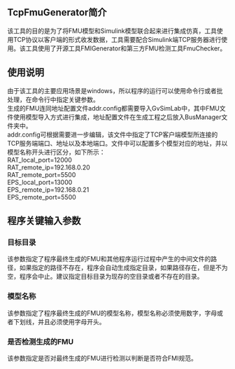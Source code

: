 ## TcpFmuGenerator简介
该工具的目的是为了将FMU模型和Simulink模型联合起来进行集成仿真，工具使用TCP协议以客户端的形式收发数据，工具需要配合Simulink端TCP服务器进行使用。该工具使用了开源工具FMIGenerator和第三方FMU检测工具FmuChecker。

## 使用说明
由于该工具的主要应用场景是windows，所以程序的运行可以使用命令行或者批处理，在命令行中指定关键参数。 <br />
生成的FMU连同地址配置文件addr.config都需要导入GvSimLab中，其中FMU文件使用模型导入方式进行集成，地址配置文件在生成工程之后放入BusManager文件夹中。 <br />
addr.config可根据需要进一步编辑，该文件中指定了TCP客户端模型所连接的TCP服务端端口、地址以及本地端口。文件中可以配置多个模型对应的地址，并以模型名称开头进行区分，如下所示： <br />
RAT_local_port=12000 <br />
RAT_remote_ip=192.168.0.20 <br />
RAT_remote_port=5500 <br />
EPS_local_port=13000 <br />
EPS_remote_ip=192.168.0.21 <br />
EPS_remote_port=5500


## 程序关键输入参数

### 目标目录
该参数指定了程序最终生成的FMU和其他程序运行过程中产生的中间文件的路径，如果指定的路径不存在，程序会自动生成指定目录，如果路径存在，但是不为空，程序会中止。建议指定目标目录为现存的空目录或者不存在的目录。

### 模型名称
该参数指定了程序最终生成的FMU的模型名称，模型名称必须使用数字，字母或者下划线，并且必须使用字母开头。

### 是否检测生成的FMU
该参数指定是否对最终生成的FMU进行检测以判断是否符合FMI规范。


